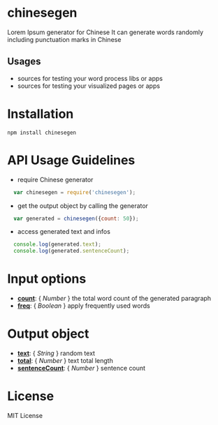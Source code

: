 # chinesegen
Lorem Ipsum generator for Chinese
It can generate words randomly including punctuation marks in Chinese
## Usages
* sources for testing your word process libs or apps
* sources for testing your visualized pages or apps  

# Installation
```shell
npm install chinesegen
```

# API Usage Guidelines
- require Chinese generator
```javascript
  var chinesegen = require('chinesegen');
```

- get the output object by calling the generator
```javascript
  var generated = chinesegen({count: 50});
```

- access generated text and infos
```javascript
  console.log(generated.text);
  console.log(generated.sentenceCount);
```

# Input options
  - **<u>count</u>**: { _Number_ } the total word count of the generated paragraph
  - **<u>freq</u>**: { _Boolean_ } apply frequently used words
  
# Output object
  - **<u>text</u>**: { _String_ } random text
  - **<u>total</u>**: { _Number_ } text total length
  - **<u>sentenceCount</u>**: { _Number_ } sentence count

# License
  MIT License
